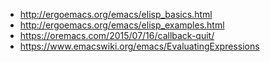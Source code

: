 - http://ergoemacs.org/emacs/elisp_basics.html
- http://ergoemacs.org/emacs/elisp_examples.html
- https://oremacs.com/2015/07/16/callback-quit/
- https://www.emacswiki.org/emacs/EvaluatingExpressions